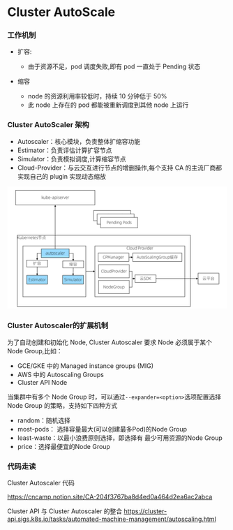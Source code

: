 # Cluster AutoScale

### 工作机制

* 扩容:
  * 由于资源不足，pod 调度失败,即有 pod 一直处于 Pending 状态

* 缩容
  * node 的资源利用率较低时，持续 10 分钟低于 50%
  * 此 node 上存在的 pod 都能被重新调度到其他 node 上运行



### Cluster AutoScaler 架构

* Autoscaler：核心模块，负责整体扩缩容功能
* Estimator：负责评估计算扩容节点
* Simulator：负责模拟调度,计算缩容节点
* Cloud-Provider：与云交互进行节点的增删操作,每个支持 CA 的主流厂商都实现自己的 plugin 实现动态缩放





![](assets/cluster-autoscaler.png)



### Cluster Autoscaler的扩展机制

为了自动创建和初始化 Node, Cluster Autoscaler 要求 Node 必须属于某个 Node Group,比如：

* GCE/GKE 中的 Managed instance groups (MIG)
* AWS 中的 Autoscaling Groups 
* Cluster API Node


当集群中有多个 Node Group 时，可以通过`--expander=<option>`选项配置选择 Node Group 的策略，支持如下四种方式

* random：随机选择
* most-pods： 选择容量最大(可以创建最多Pod)的Node Group
* least-waste：以最小浪费原则选择，即选择有 最少可用资源的Node Group
* price：选择最便宜的Node Group



### 代码走读

Cluster Autoscaler 代码

https://cncamp.notion.site/CA-204f3767ba8d4ed0a464d2ea6ac2abca

Cluster API 与 Cluster Autoscaler 的整合
https://cluster-api.sigs.k8s.io/tasks/automated-machine-management/autoscaling.html
